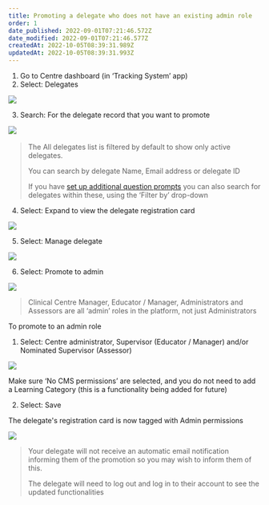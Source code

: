 ```yaml
---
title: Promoting a delegate who does not have an existing admin role
order: 1
date_published: 2022-09-01T07:21:46.572Z
date_modified: 2022-09-01T07:21:46.577Z
createdAt: 2022-10-05T08:39:31.989Z
updatedAt: 2022-10-05T08:39:31.993Z
---
```

1. Go to Centre dashboard (in ‘Tracking System’ app) 
2. Select: Delegates​

![](/img/cm-5-01-Promoting.jpg)

3. Search: For the delegate record that you want to promote

![](/img/cm-5-02-Promoting.jpg)​

> The All delegates list is filtered by default to show only active delegates.  ​
>
> You can search by delegate ​Name, Email address or delegate ID​
>
> If you have [set up additional question prompts](/user-guide/centremanager/02-centre-management/configuring-centre-details/managing-registration-prompts) you can also search for delegates within these, using the ‘Filter by’ drop-down​

4. Select: Expand to view the delegate registration card

![](/img/cm-5-03-Promoting.jpg)

5. ​Select: Manage delegate​

![](/img/cm-5-04-Promoting.jpg)

6. Select: Promote to admin​

![](/img/cm-5-05-Promoting.jpg)

> Clinical Centre Manager, Educator / Manager, Administrators and Assessors are all ‘admin’ roles in the platform, not just Administrators​

To promote to an admin role​

1. Select: Centre administrator, Supervisor (Educator / Manager) and/or Nominated Supervisor (Assessor)​

![](/img/cm-5-06-Promoting.jpg)

​Make sure ‘No CMS permissions’ are selected, and you do not need to add a Learning Category (this is a functionality being added for future)​

2. Select: Save​

The delegate's registration card is now tagged with Admin permissions ​

![](/img/cm-5-07-Promoting.jpg)

> ​Your delegate will not receive an automatic email notification informing them of the promotion so you may wish to inform them of this. ​
>
> The delegate will need to log out and log in to their account to see the updated functionalities​